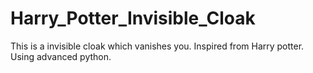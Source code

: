 # Harry_Potter_Invisible_Cloak
This is a invisible cloak which vanishes you. Inspired from Harry potter. Using advanced python.
